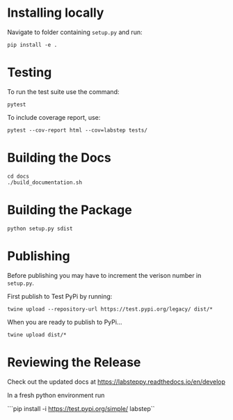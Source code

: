 # Installing locally

Navigate to folder containing `setup.py` and run:

```pip install -e .```

# Testing

To run the test suite use the command:

```pytest```

To include coverage report, use:

```pytest --cov-report html --cov=labstep tests/```

# Building the Docs

```
cd docs
./build_documentation.sh
```

# Building the Package 

```python setup.py sdist```


# Publishing

Before publishing you may have to increment the verison number in `setup.py`.

First publish to Test PyPi by running:

```twine upload --repository-url https://test.pypi.org/legacy/ dist/*```

When you are ready to publish to PyPi...

```twine upload dist/*```

# Reviewing the Release

Check out the updated docs at https://labsteppy.readthedocs.io/en/develop

In a fresh python environment run

```pip install -i https://test.pypi.org/simple/ labstep``